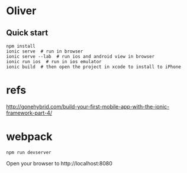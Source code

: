 # Oliver

## Quick start
    npm install
    ionic serve  # run in browser
    ionic serve --lab  # run ios and android view in browser
    ionic run ios  # run in ios emulator
    ionic build  # then open the project in xcode to install to iPhone



# refs

http://gonehybrid.com/build-your-first-mobile-app-with-the-ionic-framework-part-4/


# webpack

    npm run devserver


Open your browser to http://localhost:8080
